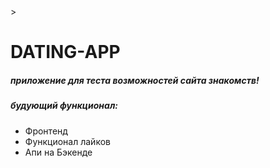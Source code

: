 <div>>
<h1>DATING-APP</h1>
<h5>приложение для теста возможностей сайта знакомств!</h5>
<h5>будующий функционал:</h5>
<ul>
<li>Фронтенд</li>
<li>Функционал лайков</li>
<li>Апи на Бэкенде</li>    
</ul>

</div>
